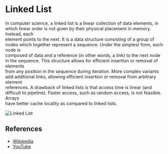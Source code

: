 # Linked List

In computer science, a linked list is a linear collection of data elements, in which linear order is not given by their physical placement in memory. Instead, each   
element points to the next. It is a data structure consisting of a group of nodes which together represent a sequence. Under the simplest form, each node is   
composed of data and a reference \(in other words, a link\) to the next node in the sequence. This structure allows for efficient insertion or removal of elements   
from any position in the sequence during iteration. More complex variants add additional links, allowing efficient insertion or removal from arbitrary element   
references. A drawback of linked lists is that access time is linear \(and difficult to pipeline\). Faster access, such as random access, is not feasible. Arrays   
have better cache locality as compared to linked lists.

![Linked List](https://upload.wikimedia.org/wikipedia/commons/6/6d/Singly-linked-list.svg)

## References

* [Wikipedia](https://en.wikipedia.org/wiki/Linked_list)
* [YouTube](https://www.youtube.com/watch?v=njTh_OwMljA&index=2&t=1s&list=PLLXdhg_r2hKA7DPDsunoDZ-Z769jWn4R8)



